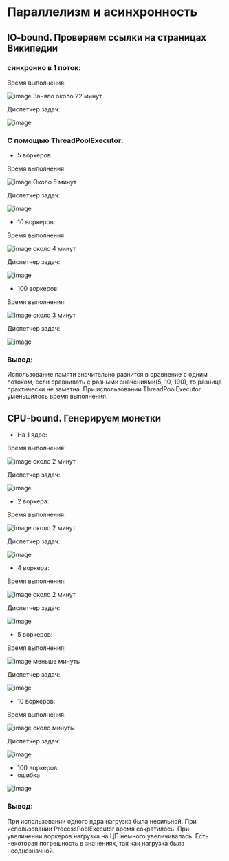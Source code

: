 # Параллелизм и асинхронность
## IO-bound. Проверяем ссылки на страницах Википедии
### синхронно в 1 поток:

Время выполнения:

![image](/images/1.bmp)
Заняло около 22 минут

Диспетчер задач:

![image](/images/2.bmp)


### С помощью ThreadPoolExecutor:
*  5 воркеров

Время выполнения:

![image](/images/3.bmp)
Около 5 минут

Диспетчер задач:

![image](/images/4.bmp)

* 10 воркеров:

Время выполнения:

![image](/images/5.bmp)
около 4 минут

Диспетчер задач:

![image](/images/6.bmp)

* 100 воркеров:

Время выполнения:

![image](/images/7.bmp)
около 3 минут

Диспетчер задач:

![image](/images/8.bmp)

### Вывод:
Использование памяти значительно разнится в сравнение с одним потоком, если сравнивать с разными значениями(5, 10, 100), то разница практически не заметна. При использовании ThreadPoolExecutor уменьшилось время выполнения.

## CPU-bound. Генерируем монетки

* На 1 ядре:

Время выполнения:

![image](/images/9.bmp)
около 2 минут

Диспетчер задач:

![image](/images/10.bmp)

* 2 воркера:

Время выполнения:

![image](/images/11.bmp)
около 2 минут

Диспетчер задач:

![image](/images/12.bmp)

* 4 воркера:

Время выполнения:

![image](/images/13.bmp)
около 2 минут

Диспетчер задач:

![image](/images/14.bmp)

* 5 воркеров:

Время выполнения:

![image](/images/15.bmp)
меньше минуты

Диспетчер задач:

![image](/images/16.bmp)

* 10 воркеров:

Время выполнения:

![image](/images/17.bmp)
около минуты

Диспетчер задач:

![image](/images/18.bmp)

* 100 воркеров:
* ошибка

![image](/images/19.bmp)

### Вывод:
При использовании одного ядра нагрузка была несильной. При использовании ProcessPoolExecutor время сократилось. При увеличении воркеров нагрузка на ЦП немного увеличивалась. Есть некоторая погрешность в значениях, так как нагрузка была неоднозначной.

